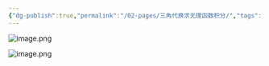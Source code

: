 ```yaml
---
{"dg-publish":true,"permalink":"/02-pages/三角代换求无理函数积分/","tags":["personal/blog","math/高等数学/不定积分"]}
---
```


![image.png](https://yelanyanyu-img-bed.oss-cn-hangzhou.aliyuncs.com/img/blog/2024/11/20241112163747.png)

![image.png](https://yelanyanyu-img-bed.oss-cn-hangzhou.aliyuncs.com/img/blog/2024/11/20241112163920.png)
